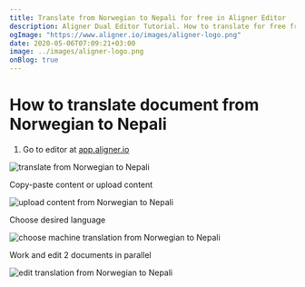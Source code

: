 ```yaml
---
title: Translate from Norwegian to Nepali for free in Aligner Editor
description: Aligner Dual Editor Tutorial. How to translate for free from Norwegian to Nepali. Aligner is multilingual document management platform. 
ogImage: "https://www.aligner.io/images/aligner-logo.png"
date: 2020-05-06T07:09:21+03:00
image: ../images/aligner-logo.png
onBlog: true
---
```


# How to translate document from Norwegian to Nepali

1. Go to editor at [app.aligner.io](https://app.aligner.io "Aligner App web page")

![translate from Norwegian to Nepali](../aligner-blank-editor.png "translate from Norwegian to Nepali")

Copy-paste content or upload content

![upload content from Norwegian to Nepali](../aligner-uploaded-document.png "upload content from Norwegian to Nepali")

Choose desired language

![choose machine translation from Norwegian to Nepali](../aligner-language-dropdown.png "choose machine translation from Norwegian to Nepali")

Work and edit 2 documents in parallel

![edit translation from Norwegian to Nepali](../aligner-double-sitded-editor.png "edit translation from Norwegian to Nepali")


